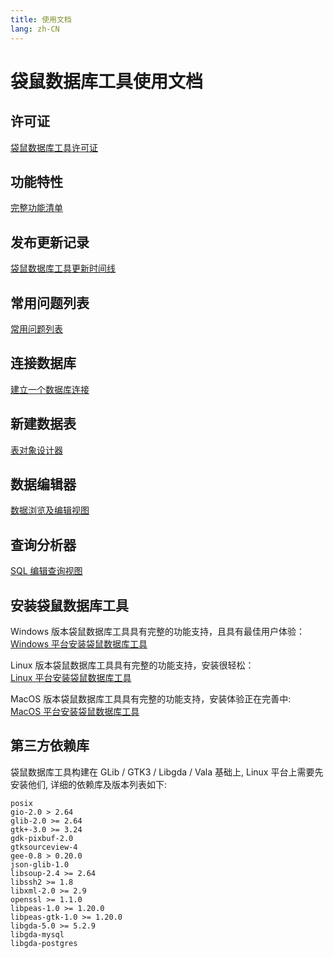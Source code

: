 ```yaml
---
title: 使用文档
lang: zh-CN
---
```


# 袋鼠数据库工具使用文档
## 许可证
[袋鼠数据库工具许可证](license.md)

## 功能特性
[完整功能清单](feature-matrix.md)

## 发布更新记录
[袋鼠数据库工具更新时间线](changelog.md)

## 常用问题列表
[常用问题列表](faq.md)

## 连接数据库
[建立一个数据库连接](connection.md)

## 新建数据表
[表对象设计器](schema.md)

## 数据编辑器
[数据浏览及编辑视图](datagrid.md)

## 查询分析器
[SQL 编辑查询视图](editor.md)


## 安装袋鼠数据库工具
Windows 版本袋鼠数据库工具具有完整的功能支持，且具有最佳用户体验：<br/>
[Windows 平台安装袋鼠数据库工具](install_windows.md)

Linux 版本袋鼠数据库工具具有完整的功能支持，安装很轻松：<br/>
[Linux 平台安装袋鼠数据库工具](install_linux.md)

MacOS 版本袋鼠数据库工具具有完整的功能支持，安装体验正在完善中:<br/>
[MacOS 平台安装袋鼠数据库工具](install_macos.md)

## 第三方依赖库
袋鼠数据库工具构建在 GLib / GTK3 / Libgda / Vala 基础上, Linux 平台上需要先安装他们, 详细的依赖库及版本列表如下:
```Text
posix
gio-2.0 > 2.64
glib-2.0 >= 2.64
gtk+-3.0 >= 3.24
gdk-pixbuf-2.0
gtksourceview-4
gee-0.8 > 0.20.0
json-glib-1.0
libsoup-2.4 >= 2.64
libssh2 >= 1.8
libxml-2.0 >= 2.9
openssl >= 1.1.0
libpeas-1.0 >= 1.20.0
libpeas-gtk-1.0 >= 1.20.0
libgda-5.0 >= 5.2.9
libgda-mysql
libgda-postgres
```

<Vssue :issue-id="2" :title="$title" />

